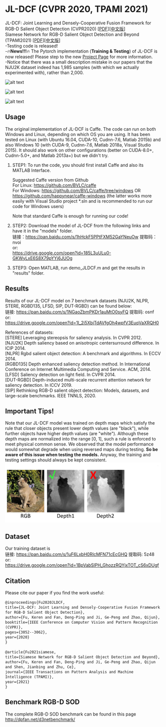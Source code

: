 # JL-DCF (CVPR 2020, TPAMI 2021)
JL-DCF: Joint Learning and Densely-Cooperative Fusion Framework for RGB-D Salient Object Detection (CVPR2020) [[PDF](https://openaccess.thecvf.com/content_CVPR_2020/papers/Fu_JL-DCF_Joint_Learning_and_Densely-Cooperative_Fusion_Framework_for_RGB-D_Salient_CVPR_2020_paper.pdf)][[中文版](http://dpfan.net/wp-content/uploads/cvpr2020JLDCF_CameraReady_Chinese_final.pdf)]  
Siamese Network for RGB-D Salient Object Detection and Beyond (TPAMI2021) [[PDF](https://arxiv.org/pdf/2008.12134.pdf)][[中文版](http://www.kerenfu.top/sources/2021tpamijldcf-cn.pdf)]  
-Testing code is released!  
-:fire:**News!!!**:fire: The Pytorch implementation (**Training & Testing**) of JL-DCF is now released! Please step to the new [Project Page](https://github.com/jiangyao-scu/JL-DCF-pytorch) for more information.  
-Notice that there was a small description mistake in our papers that the NJU2K dataset indeed has 1,985 samples (with which we actually experimented with), rather than 2,000. 

![alt text](./figures/JL-DCF_framework.png)

![alt text](./figures/JL-DCF_visual_comparisons.png)

![alt text](./figures/JL-DCF_results.png)
## Usage
The original implementation of JL-DCF is Caffe. The code can run on both Windows and Linux, depending on which OS you are using. It has been tested on Linux (with Ubuntu 16.04, CUDA-10, Cudnn-7.6, Matlab 2015b) and also Windows 10 (with CUDA-9, Cudnn-7.6, Matlab 2018a, Visual Studio 2015). It should also work on other configurations (better on CUDA-8.0+, Cudnn-5.0+, and Matlab 2013a+) but we didn't try.

1. STEP1: To run the code, you should first install Caffe and also its MATLAB Interface. 

    Suggested Caffe version from Github  
    For Linux: https://github.com/BVLC/caffe  
    For Windows: https://github.com/BVLC/caffe/tree/windows OR https://github.com/happynear/caffe-windows (the latter works more easily with Visual Studio project *.sln and is recommended to run our code for Windows users)  

    Note that standard Caffe is enough for running our code! 

2. STEP2: Download the model of JL-DCF from the following links and have it in the "models" folder.  
    链接：https://pan.baidu.com/s/1hHckF5PPtFXM52GaYNeuOw 提取码：nvoi  
    or:  
    https://drive.google.com/open?id=185L3uULu0-GKWyLxE6S8X79pYYj6JUOg  


3. STEP3: Open MATLAB, run demo_JLDCF.m and get the results in "results" folder.

## Results  
Results of our JL-DCF model on 7 benchmark datasets (NJU2K, NLPR, STERE, RGBD135, LFSD, SIP, DUT-RGBD) can be found below:  
链接: https://pan.baidu.com/s/1NGaoZbmPKDr1auMtO0syFQ 提取码: osnf  
or:  
https://drive.google.com/open?id=1I_2i5XbjTdAVfgOh4wpfV3EuqVaXRQH0

References of datasets:  
  [STERE] Leveraging stereopsis for saliency analysis. In CVPR 2012.  
  [NJU2K] Depth saliency based on anisotropic centersurround difference. In ICIP 2014.  
  [NLPR] Rgbd salient object detection: A benchmark and algorithms. In ECCV 2014.  
  [RGBD135] Depth enhanced saliency detection method. In International Conference on Internet Multimedia Computing and Service. ACM, 2014.  
  [LFSD] Saliency detection on light field. In CVPR 2014.  
  [DUT-RGBD] Depth-induced multi-scale recurrent attention network for saliency detection. In ICCV 2019.  
  [SIP] Rethinking RGB-D salient object detection: Models, datasets, and large-scale benchmarks. IEEE TNNLS, 2020.  

## Important Tips!
Note that our JL-DCF model was trained on depth maps which satisfy the rule that closer objects present lower depth values (are "black"), 
while further objects have higher depth values (are "white"). Although these depth maps are normalized into the range [0, 1], such a rule is enforced 
to meet physical common sense. We observed that the model performance would somewhat degrade when using reversed maps during testing. <strong>So be aware of this issue when testing the models.</strong>
Anyway, the training and testing settings should always be kept consistent.
![alt text](./figures/Depth.png)

## Dataset
Our training dataset is  
链接: https://pan.baidu.com/s/1uF6LxbH0RIcMFN71cEcGHQ 提取码: 5z48  
or:  
https://drive.google.com/open?id=1BpVabSlPH_GhozzRQYjxTOT_cS6xDUgf

## Citation
Please cite our paper if you find the work useful: 

	@inproceedings{Fu2020JLDCF,
  	title={JL-DCF: Joint Learning and Densely-Cooperative Fusion Framework for RGB-D Salient Object Detection},
  	author={Fu, Keren and Fan, Deng-Ping and Ji, Ge-Peng and Zhao, Qijun},
  	booktitle={IEEE Conference on Computer Vision and Pattern Recognition (CVPR)},
  	pages={3052--3062},
  	year={2020}
	}
        
	@article{Fu2021siamese,
  	title={Siamese Network for RGB-D Salient Object Detection and Beyond},
  	author={Fu, Keren and Fan, Deng-Ping and Ji, Ge-Peng and Zhao, Qijun and Shen, Jianbing and Zhu, Ce},
  	journal={IEEE Transactions on Pattern Analysis and Machine Intelligence (TPAMI)},
  	year={2021}
	}
## Benchmark RGB-D SOD
The complete RGB-D SOD benchmark can be found in this page  
http://dpfan.net/d3netbenchmark/
